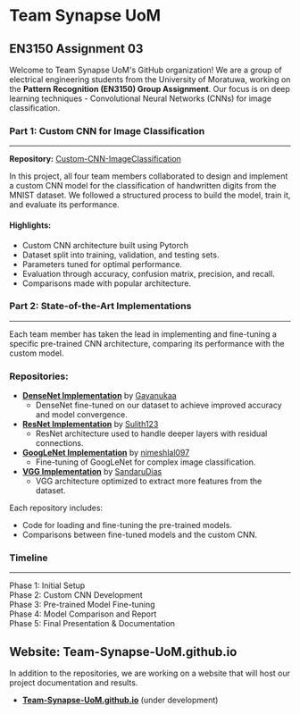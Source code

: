 # Team Synapse UoM
## EN3150 Assignment 03

Welcome to Team Synapse UoM's GitHub organization! We are a group of electrical engineering students from the University of Moratuwa, working on the **Pattern Recognition (EN3150) Group Assignment**. Our focus is on deep learning techniques - Convolutional Neural Networks (CNNs) for image classification.

### Part 1: Custom CNN for Image Classification
---

**Repository:** [Custom-CNN-ImageClassification](https://github.com/Team-Synapse-UoM/Custom-CNN-ImageClassification)

In this project, all four team members collaborated to design and implement a custom CNN model for the classification of handwritten digits from the MNIST dataset. We followed a structured process to build the model, train it, and evaluate its performance.

#### Highlights:
- Custom CNN architecture built using Pytorch
- Dataset split into training, validation, and testing sets.
- Parameters tuned for optimal performance.
- Evaluation through accuracy, confusion matrix, precision, and recall.
- Comparisons made with popular architecture.

### Part 2: State-of-the-Art Implementations
---

Each team member has taken the lead in implementing and fine-tuning a specific pre-trained CNN architecture, comparing its performance with the custom model.

### Repositories:
- **[DenseNet Implementation](https://github.com/Team-Synapse-UoM/DenseNet-Implementation)** by [Gayanukaa](https://github.com/Gayanukaa)
    - DenseNet fine-tuned on our dataset to achieve improved accuracy and model convergence.
- **[ResNet Implementation](https://github.com/Team-Synapse-UoM/ResNet-Implementation)** by [Sulith123](https://github.com/Sulith123)  
    - ResNet architecture used to handle deeper layers with residual connections.
- **[GoogLeNet Implementation](https://github.com/Team-Synapse-UoM/GoogLeNet-Implementation)** by [nimeshlal097](https://github.com/nimeshlal097)
    - Fine-tuning of GoogLeNet for complex image classification.
- **[VGG Implementation](https://github.com/Team-Synapse-UoM/VGG-Implementation)** by [SandaruDias](https://github.com/SandaruDias)
    - VGG architecture optimized to extract more features from the dataset.

Each repository includes:
- Code for loading and fine-tuning the pre-trained models.
- Comparisons between fine-tuned models and the custom CNN.
<!-- - Training scripts with different hyperparameters. -->


### Timeline
---

Phase 1: Initial Setup<br>
Phase 2: Custom CNN Development <br>
Phase 3: Pre-trained Model Fine-tuning <br>
Phase 4: Model Comparison and Report <br>
Phase 5: Final Presentation & Documentation<br>


## Website: Team-Synapse-UoM.github.io

In addition to the repositories, we are working on a website that will host our project documentation and results.

- **[Team-Synapse-UoM.github.io](https://Team-Synapse-UoM.github.io)** (under development)


<!-- ## Members

- **Gayanukaa Amarasinghe** ([@Gayanukaa](https://github.com/Gayanukaa))  
  Focus: DenseNet, Custom CNN  
  Areas: Machine Learning, Neural Networks, Optimization
- **Sulith Jayasinghe** ([@Sulith123](https://github.com/Sulith123))  
  Focus: ResNet, Custom CNN  
  Areas: Deep Learning, Data Science
- **Nimesh Lal** ([@nimeshlal097](https://github.com/nimeshlal097))  
  Focus: GoogLeNet, Custom CNN  
  Areas: Neural Networks, Model Evaluation
- **Sandaru Dias** ([@SandaruDias](https://github.com/SandaruDias))  
  Focus: VGG, Custom CNN  
  Areas: Transfer Learning, Image Processing

Feel free to explore our repositories and join us on our journey to push the boundaries of deep learning! -->
